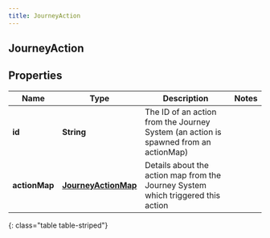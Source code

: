 ```yaml
---
title: JourneyAction
---
```


## JourneyAction

## Properties

| Name          | Type                                                             | Description                                                                          | Notes |
| ------------- | ---------------------------------------------------------------- | ------------------------------------------------------------------------------------ | ----- |
| **id**        | <!----><!---->**String**<!---->                                  | The ID of an action from the Journey System (an action is spawned from an actionMap) |       |
| **actionMap** | <!----><!---->[**JourneyActionMap**](JourneyActionMap.md)<!----> | Details about the action map from the Journey System which triggered this action     |       |

{: class="table table-striped"}
